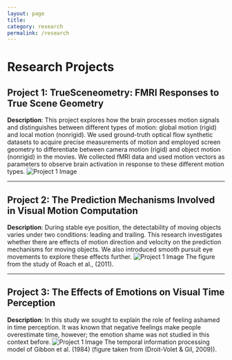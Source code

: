 ```yaml
---
layout: page
title: 
category: research
permalink: /research
---
```


# Research Projects

## Project 1: TrueSceneometry: FMRI Responses to True Scene Geometry
**Description**: This project explores how the brain processes motion signals and distinguishes between different types of motion: global motion (rigid) and local motion (nonrigid). We used ground-truth optical flow synthetic datasets to acquire precise measurements of motion and employed screen geometry to differentiate between camera motion (rigid) and object motion (nonrigid) in the movies. We collected fMRI data and used motion vectors as parameters to observe brain activation in response to these different motion types. 
![Project 1 Image](https://alppekk.github.io/ekinci.github.io/assets/img/master.png)

---

## Project 2: The Prediction Mechanisms Involved in Visual Motion Computation
**Description**: During stable eye position, the detectability of moving objects varies under two conditions: leading and trailing. This research investigates whether there are effects of motion direction and velocity on the prediction mechanisms for moving objects. We also introduced smooth pursuit eye movements to explore these effects further.
![Project 1 Image](https://alppekk.github.io/ekinci.github.io/assets/img/prediction.jpeg)
The figure from the study of Roach et al., (2011).

---

## Project 3: The Effects of Emotions on Visual Time Perception
**Description**: In this study we sought to explain the role of feeling ashamed in time perception. It was known that negative feelings make people overestimate time, however; the emotion shame was not studied in this context before. 
![Project 1 Image](https://alppekk.github.io/ekinci.github.io/assets/img/time.jpeg)
The temporal information processing model of Gibbon et al. (1984) (figure taken from (Droit-Volet & Gil, 2009)).



